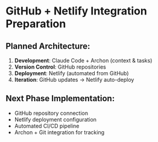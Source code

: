 # GitHub + Netlify Integration Preparation

## Planned Architecture:
1. **Development**: Claude Code + Archon (context & tasks)
2. **Version Control**: GitHub repositories
3. **Deployment**: Netlify (automated from GitHub)
4. **Iteration**: GitHub updates → Netlify auto-deploy

## Next Phase Implementation:
- GitHub repository connection
- Netlify deployment configuration  
- Automated CI/CD pipeline
- Archon + Git integration for tracking